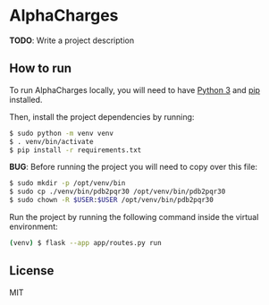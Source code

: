 # AlphaCharges

**TODO**: Write a project description

## How to run

To run AlphaCharges locally, you will need to have [Python 3](https://www.python.org/downloads/) and [pip](https://pip.pypa.io/en/stable/installing/) installed.

Then, install the project dependencies by running:

```bash
$ sudo python -m venv venv
$ . venv/bin/activate
$ pip install -r requirements.txt
```

**BUG**: Before running the project you will need to copy over this file:

```bash
$ sudo mkdir -p /opt/venv/bin
$ sudo cp ./venv/bin/pdb2pqr30 /opt/venv/bin/pdb2pqr30
$ sudo chown -R $USER:$USER /opt/venv/bin/pdb2pqr30
```

Run the project by running the following command inside the virtual environment:

```bash
(venv) $ flask --app app/routes.py run
```

## License
MIT